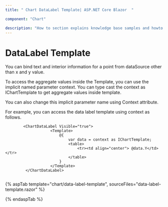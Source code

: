 ```yaml
---
title: " Chart DataLabel Template| ASP.NET Core Blazor  "

component: "Chart"

description: "How to section explains knowledge base samples and howto access different types properties and events of the chart."
---
```


<!-- markdownlint-disable MD036 -->

# DataLabel Template

You can bind text and interior information for a point from dataSource other than x and y value.

To access the aggregate values inside the Template, you can use the implicit named parameter context. You can type cast the context as IChartTemplate to get aggregate values inside template.

You can also change this implicit parameter name using Context attribute.

For example, you can access the data label template using context as follows.

```razor
        <ChartDataLabel Visible="true">
                    <Template>
                        @{
                            var data = context as IChartTemplate;
                            <table>
                                <tr><td align="center"> @data.Y</td></tr>
                            </table>
                        }
                    </Template>
         </ChartDataLabel>
  
```

{% aspTab template="chart/data-label-template", sourceFiles="data-label-template.razor" %}

{% endaspTab %}